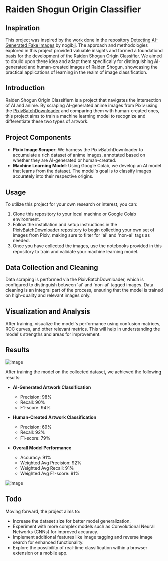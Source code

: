 # Raiden Shogun Origin Classifier

## Inspiration
This project was inspired by the work done in the repository [Detecting AI-Generated Fake Images](https://github.com/nogibjj/Detecting-AI-Generated-Fake-Images) by nogibjj. The approach and methodologies explored  in this project provided valuable insights and formed a foundationd basis for the development of the Raiden Shogun Origin Classifier. We aimed to dbuild upon these idea and adapt them specifically for
distinguishing AI-generated and human-created images of Raiden Shogun, showcasing the practical applications of learning in the realm of image classification.

## Introduction
Raiden Shogun Origin Classifiern is a project that navigates the intersection of AI and anime. By scraping AI-generated anime images from Pixiv using the [PixivBatchDownloader](https://github.com/xuejianxianzun/PixivBatchDownloader) and comparing them with human-created ones, this project aims to train a machine learning model to recognize and differentiate these two types of artwork.

## Project Components
- **Pixiv Image Scraper**: We harness the PixivBatchDownloader to accumulate a rich dataset of anime images, annotated based on whether they are AI-generated or human-created.
- **Machine Learning Model**: Using Google Colab, we develop an AI model that learns from the dataset. The model's goal is to classify images accurately into their respective origins.

## Usage
To utilize this project for your own research or interest, you can:

1. Clone this repository to your local machine or Google Colab environment.
2. Follow the installation and setup instructions in the [PixivBatchDownloader repository](https://github.com/xuejianxianzun/PixivBatchDownloader) to begin collecting your own set of images from Pixiv, making sure to filter for 'ai' and 'non-ai' tags as needed.
3. Once you have collected the images, use the notebooks provided in this repository to train and validate your machine learning model.

## Data Collection and Cleaning
Data scraping is performed via the PixivBatchDownloader, which is configured to distinguish between 'ai' and 'non-ai' tagged images. Data cleaning is an integral part of the process, ensuring that the model is trained on high-quality and relevant images only.

## Visualization and Analysis
After training, visualize the model's performance using confusion matrices, ROC curves, and other relevant metrics. This will help in understanding the model's strengths and areas for improvement.

## Results

![image](https://github.com/Lizosy/AnimeImageScrapeNLearn/assets/61643547/55e0e2db-458b-4c69-a5ed-783c26b5c2a2)

After training the model on the collected dataset, we achieved the following results:

- **AI-Generated Artwork Classification**
  - Precision: 98%
  - Recall: 90%
  - F1-score: 94%

- **Human-Created Artwork Classification**
  - Precision: 69%
  - Recall: 92%
  - F1-score: 79%

- **Overall Model Performance**
  - Accuracy: 91%
  - Weighted Avg Precision: 92%
  - Weighted Avg Recall: 91%
  - Weighted Avg F1-score: 91%


![image](https://github.com/Lizosy/AnimeImageScrapeNLearn/assets/61643547/1d200542-dafc-4b3b-acf3-f4c6c0a6294c)


## Todo
Moving forward, the project aims to:
- Increase the dataset size for better model generalization.
- Experiment with more complex models such as Convolutional Neural Networks (CNNs) for improved accuracy.
- Implement additional features like image tagging and reverse image search for enhanced functionality.
- Explore the possibility of real-time classification within a browser extension or a mobile app.

